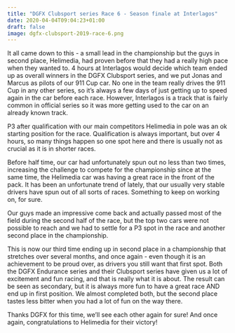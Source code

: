 ```yaml
---
title: "DGFX Clubsport series Race 6 - Season finale at Interlagos"
date: 2020-04-04T09:04:23+01:00
draft: false
image: dgfx-clubsport-2019-race-6.png
---
```



It all came down to this - a small lead in the championship but the guys in second place, Helimedia, had proven before that they had a really high pace when they wanted to. 4 hours at Interlagos would decide which team ended up as overall winners in the DGFX Clubsport series, and we put Jonas and Marcus as pilots of our 911 Cup car. No one in the team really drives the 911 Cup in any other series, so it’s always a few days of just getting up to speed again in the car before each race. However, Interlagos is a track that is fairly common in official series so it was more getting used to the car on an already known track.

P3 after qualification with our main competitors Helimedia in pole was an ok starting position for the race. Qualification is always important, but over 4 hours, so many things happen so one spot here and there is usually not as crucial as it is in shorter races.

Before half time, our car had unfortunately spun out no less than two times, increasing the challenge to compete for the championship since at the same time, the Helimedia car was having a great race in the front of the pack. It has been an unfortunate trend of lately, that our usually very stable drivers have spun out of all sorts of races. Something to keep on working on, for sure.

Our guys made an impressive come back and actually passed most of the field during the second half of the race, but the top two cars were not possible to reach and we had to settle for a P3 spot in the race and another second place in the championship.

This is now our third time ending up in second place in a championship that stretches over several months, and once again - even though it is an achievement to be proud over, as drivers you still want that first spot. Both the DGFX Endurance series and their Clubsport series have given us a lot of excitement and fun racing, and that is really what it is about. The result can be seen as secondary, but it is always more fun to have a great race AND end up in first position. We almost completed both, but the second place tastes less bitter when you had a lot of fun on the way there.

Thanks DGFX for this time, we’ll see each other again for sure! And once again, congratulations to Helimedia for their victory!